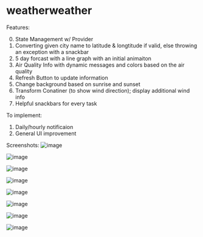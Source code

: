 # weatherweather

Features:



0. State Management w/ Provider
1. Converting given city name to latitude & longtitude if valid, else throwing an exception with a snackbar
2. 5 day forcast with a line graph with an initial animaiton
3. Air Quality Info with dynamic messages and colors based on the air quality
4. Refresh Button to update information
5. Change background based on sunrise and sunset
6. Transform Conatiner (to show wind direction); display additional wind info
7. Helpful snackbars for every task


To implement:
1. Daily/hourly notificaion 
2. General UI improvement


Screenshots:
![image](https://user-images.githubusercontent.com/74180772/201480780-695340fc-0c1f-4ad5-8dee-6c60667af568.png)

![image](https://user-images.githubusercontent.com/74180772/201480789-9f5c8f42-ae10-47ea-a61a-574d6a652e26.png)

![image](https://user-images.githubusercontent.com/74180772/201480811-062cbfb1-b9e9-4e7e-b08c-e6cc6a25bb7c.png)

![image](https://user-images.githubusercontent.com/74180772/201480824-08f243eb-6297-438c-bd29-1389c4079f94.png)

![image](https://user-images.githubusercontent.com/74180772/201480842-4bc79c95-4417-47b0-9013-f8568cdd4d4b.png)

![image](https://user-images.githubusercontent.com/74180772/201480880-92ec7025-4ed9-4f1a-abf2-a849554de2e6.png)

![image](https://user-images.githubusercontent.com/74180772/201480895-feb1835b-bcc4-456d-896d-7fd1b49cfa23.png)

![image](https://user-images.githubusercontent.com/74180772/201480911-5fed1e69-af46-46aa-996d-3a2e5d175cbd.png)
